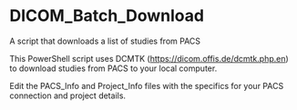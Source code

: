 # DICOM_Batch_Download
A script that downloads a list of studies from PACS

This PowerShell script uses DCMTK (https://dicom.offis.de/dcmtk.php.en) to download studies from PACS to your local computer.

Edit the PACS_Info and Project_Info files with the specifics for your PACS connection and project details.
